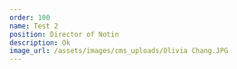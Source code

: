 ```yaml
---
order: 100
name: Test 2
position: Director of Notin
description: Ok
image_url: /assets/images/cms_uploads/Olivia Chang.JPG
---
```


